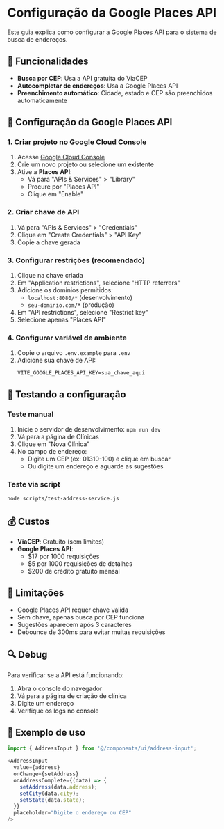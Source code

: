 # Configuração da Google Places API

Este guia explica como configurar a Google Places API para o sistema de busca de endereços.

## 🎯 Funcionalidades

- **Busca por CEP**: Usa a API gratuita do ViaCEP
- **Autocompletar de endereços**: Usa a Google Places API
- **Preenchimento automático**: Cidade, estado e CEP são preenchidos automaticamente

## 🔧 Configuração da Google Places API

### 1. Criar projeto no Google Cloud Console

1. Acesse [Google Cloud Console](https://console.cloud.google.com/)
2. Crie um novo projeto ou selecione um existente
3. Ative a **Places API**:
   - Vá para "APIs & Services" > "Library"
   - Procure por "Places API"
   - Clique em "Enable"

### 2. Criar chave de API

1. Vá para "APIs & Services" > "Credentials"
2. Clique em "Create Credentials" > "API Key"
3. Copie a chave gerada

### 3. Configurar restrições (recomendado)

1. Clique na chave criada
2. Em "Application restrictions", selecione "HTTP referrers"
3. Adicione os domínios permitidos:
   - `localhost:8080/*` (desenvolvimento)
   - `seu-dominio.com/*` (produção)
4. Em "API restrictions", selecione "Restrict key"
5. Selecione apenas "Places API"

### 4. Configurar variável de ambiente

1. Copie o arquivo `.env.example` para `.env`
2. Adicione sua chave de API:
   ```
   VITE_GOOGLE_PLACES_API_KEY=sua_chave_aqui
   ```

## 🧪 Testando a configuração

### Teste manual

1. Inicie o servidor de desenvolvimento: `npm run dev`
2. Vá para a página de Clínicas
3. Clique em "Nova Clínica"
4. No campo de endereço:
   - Digite um CEP (ex: 01310-100) e clique em buscar
   - Ou digite um endereço e aguarde as sugestões

### Teste via script

```bash
node scripts/test-address-service.js
```

## 💰 Custos

- **ViaCEP**: Gratuito (sem limites)
- **Google Places API**: 
  - $17 por 1000 requisições
  - $5 por 1000 requisições de detalhes
  - $200 de crédito gratuito mensal

## 🚨 Limitações

- Google Places API requer chave válida
- Sem chave, apenas busca por CEP funciona
- Sugestões aparecem após 3 caracteres
- Debounce de 300ms para evitar muitas requisições

## 🔍 Debug

Para verificar se a API está funcionando:

1. Abra o console do navegador
2. Vá para a página de criação de clínica
3. Digite um endereço
4. Verifique os logs no console

## 📝 Exemplo de uso

```typescript
import { AddressInput } from '@/components/ui/address-input';

<AddressInput
  value={address}
  onChange={setAddress}
  onAddressComplete={(data) => {
    setAddress(data.address);
    setCity(data.city);
    setState(data.state);
  }}
  placeholder="Digite o endereço ou CEP"
/>
``` 